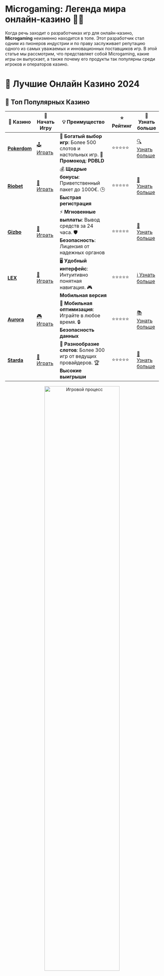 # **Microgaming: Легенда мира онлайн-казино 🎰🔥**

Когда речь заходит о разработчиках игр для онлайн-казино, **Microgaming** неизменно находится в топе. Этот разработчик стал одним из пионеров индустрии и по праву заслуживает репутацию одного из самых уважаемых и инновационных поставщиков игр. В этой статье мы рассмотрим, что представляет собой Microgaming, какие игры он выпускает, а также почему его продукты так популярны среди игроков и операторов казино.

# 🎰 Лучшие Онлайн Казино 2024

## 🌟 Топ Популярных Казино

| 🎲 **Казино** | 🔗 **Начать Игру** | 💡 **Преимущество** | ⭐ **Рейтинг** | 🔗 **Узнать больше** |
|--------------|---------------------|---------------------|----------------|----------------------|
| [**Pokerdom**](https://brandplay.link/4k77v2yx) | [🕹️ Играть](https://brandplay.link/4k77v2yx) | 🎉 **Богатый выбор игр**: Более 500 слотов и настольных игр. 🎁 **Промокод**: **PDBLD** | ⭐⭐⭐⭐⭐ | [🔍 Узнать больше](https://brandplay.link/4k77v2yx) |
| [**Riobet**](https://brandplay.link/7xBLTPyj) | [🎰 Играть](https://brandplay.link/7xBLTPyj) | 💰 **Щедрые бонусы**: Приветственный пакет до 1000€. 🕒 **Быстрая регистрация** | ⭐⭐⭐⭐⭐ | [📖 Узнать больше](https://brandplay.link/7xBLTPyj) |
| [**Gizbo**](https://brandplay.link/bprXw4YV) | [🎲 Играть](https://brandplay.link/bprXw4YV) | ⚡ **Мгновенные выплаты**: Вывод средств за 24 часа. 🛡️ **Безопасность**: Лицензия от надежных органов | ⭐⭐⭐⭐⭐ | [📝 Узнать больше](https://brandplay.link/bprXw4YV) |
| [**LEX**](https://brandplay.link/zW4hdDFV) | [🤑 Играть](https://brandplay.link/zW4hdDFV) | 🖥️ **Удобный интерфейс**: Интуитивно понятная навигация. 🎮 **Мобильная версия** | ⭐⭐⭐⭐⭐ | [ℹ️ Узнать больше](https://brandplay.link/zW4hdDFV) |
| [**Aurora**](https://10trafic-stat2.com/click/668546556bcc6313411604bd/6766/13032/subaccount) | [🎮 Играть](https://10trafic-stat2.com/click/668546556bcc6313411604bd/6766/13032/subaccount) | 📱 **Мобильная оптимизация**: Играйте в любое время. 🔒 **Безопасность данных** | ⭐⭐⭐⭐⭐ | [📚 Узнать больше](https://10trafic-stat2.com/click/668546556bcc6313411604bd/6766/13032/subaccount) |
| [**Starda**](https://brandplay.link/fB7xwRFL) | [🎯 Играть](https://brandplay.link/fB7xwRFL) | 🎰 **Разнообразие слотов**: Более 300 игр от ведущих провайдеров. 🏆 **Высокие выигрыши** | ⭐⭐⭐⭐⭐ | [🔎 Узнать больше](https://brandplay.link/fB7xwRFL) |

<div align="center">
    <img src="https://i.pinimg.com/originals/87/9e/b9/879eb9354dd0699582408b68f2e253b2.gif" alt="Игровой процесс" width="70%">
</div>

## 💎 Лучшие Бонусы и Акции

| 🎲 **Казино** | 🔗 **Начать Игру** | 💡 **Преимущество** | ⭐ **Рейтинг** | 🔗 **Узнать больше** |
|--------------|---------------------|---------------------|----------------|----------------------|
| [**Kometa**](https://brandplay.link/8ZymQJV8) | [🎰 Играть](https://brandplay.link/8ZymQJV8) | 🎁 **Эксклюзивные бонусы**: Регулярные акции и промо. 🔄 **Программы лояльности** | ⭐⭐⭐⭐☆ | [🔍 Узнать больше](https://brandplay.link/8ZymQJV8) |
| [**R7**](https://brandplay.link/bMd3Yjsw) | [🕹️ Играть](https://brandplay.link/bMd3Yjsw) | 🕒 **Круглосуточная поддержка**: Всегда на связи. 💸 **Высокие лимиты** | ⭐⭐⭐⭐☆ | [📖 Узнать больше](https://brandplay.link/bMd3Yjsw) |
| [**7K**](https://brandplay.link/BvQyFShp) | [🎲 Играть](https://brandplay.link/BvQyFShp) | 🌟 **Эксклюзивные бонусы**: Только для VIP игроков. 🎉 **Сезонные акции** | ⭐⭐⭐⭐☆ | [📝 Узнать больше](https://brandplay.link/BvQyFShp) |
| [**Kent**](https://brandplay.link/Fv2WP3js) | [🤑 Играть](https://brandplay.link/Fv2WP3js) | 📈 **Высокий RTP**: Более 98%. 💼 **Профессиональная поддержка** | ⭐⭐⭐⭐☆ | [ℹ️ Узнать больше](https://brandplay.link/Fv2WP3js) |
| [**1Xslots**](https://brandplay.link/hSB1khtr) | [🎮 Играть](https://brandplay.link/hSB1khtr) | 🎉 **Множество акций**: Еженедельные бонусы и турниры. 🛡️ **Безопасность** | ⭐⭐⭐⭐☆ | [📚 Узнать больше](https://brandplay.link/hSB1khtr) |
| [**Gama**](https://brandplay.link/j6NMKsDz) | [🎯 Играть](https://brandplay.link/j6NMKsDz) | 🔍 **Интуитивный интерфейс**: Легкость использования. 🏅 **Престижные турниры** | ⭐⭐⭐⭐☆ | [🔎 Узнать больше](https://brandplay.link/j6NMKsDz) |

<div align="center">
    <img src="https://i.pinimg.com/originals/87/9e/b9/879eb9354dd0699582408b68f2e253b2.gif" alt="Игровой процесс" width="70%">
</div>

## 🚀 Быстрые Выигрыши и Поддержка

| 🎲 **Казино** | 🔗 **Начать Игру** | 💡 **Преимущество** | ⭐ **Рейтинг** | 🔗 **Узнать больше** |
|--------------|---------------------|---------------------|----------------|----------------------|
| [**Onion**](https://brandplay.link/zBGRVpQ9) | [🎰 Играть](https://brandplay.link/zBGRVpQ9) | 🤑 **Низкие ставки**: Идеально для начинающих. 🔄 **Быстрые выводы** | ⭐⭐⭐⭐☆ | [🔍 Узнать больше](https://brandplay.link/zBGRVpQ9) |
| [**Чемпион**](https://temon-gter.cfd/go/lRq?p80412p304504pcc44t17455) | [🕹️ Играть](https://temon-gter.cfd/go/lRq?p80412p304504pcc44t17455) | 🏅 **Лояльная программа**: Награды за активность. 🎁 **Ежемесячные бонусы** | ⭐⭐⭐⭐☆ | [📖 Узнать больше](https://temon-gter.cfd/go/lRq?p80412p304504pcc44t17455) |
| [**Vavada**](https://vavadapartner.pro/?promo=ea5c9275-6854-4505-94fc-95ab18221945-linkb2) | [🎲 Играть](https://vavadapartner.pro/?promo=ea5c9275-6854-4505-94fc-95ab18221945-linkb2) | 🚀 **Быстрая регистрация**: Начните играть мгновенно. 🔐 **Безопасные транзакции** | ⭐⭐⭐⭐☆ | [📝 Узнать больше](https://vavadapartner.pro/?promo=ea5c9275-6854-4505-94fc-95ab18221945-linkb2) |
| [**Friends**](https://gofriends.kim/linkb2) | [🤑 Играть](https://gofriends.kim/linkb2) | 🤝 **Социальные игры**: Играйте с друзьями. 🌐 **Мультиплатформенность** | ⭐⭐⭐⭐☆ | [ℹ️ Узнать больше](https://gofriends.kim/linkb2) |
| [**1WIN**](https://brandplay.link/smXVpBbG) | [🎮 Играть](https://brandplay.link/smXVpBbG) | 🏆 **Спортивные ставки**: Широкий выбор видов спорта. 💵 **Высокие коэффициенты** | ⭐⭐⭐⭐☆ | [📚 Узнать больше](https://brandplay.link/smXVpBbG) |
| [**Drip**](https://drp-ircp01.com/c07e6a3db) | [🎯 Играть](https://drp-ircp01.com/c07e6a3db) | 🌐 **Инновационные игры**: Новейшие игровые технологии. 🛡️ **Высокая безопасность** | ⭐⭐⭐⭐☆ | [🔎 Узнать больше](https://drp-ircp01.com/c07e6a3db) |
| [**JoyCasino**](https://rpc30.call2me.pro/?/ru/registration?apkpop=0&partner=p24970p3291217pc98f) | [🎰 Играть](https://rpc30.call2me.pro/?/ru/registration?apkpop=0&partner=p24970p3291217pc98f) | 🎁 **Приятные бонусы**: Ежедневные акции и подарки. 🕹️ **Разнообразие игр** | ⭐⭐⭐⭐☆ | [🔍 Узнать больше](https://rpc30.call2me.pro/?/ru/registration?apkpop=0&partner=p24970p3291217pc98f) |

<div align="center">
    <img src="https://i.pinimg.com/originals/87/9e/b9/879eb9354dd0699582408b68f2e253b2.gif" alt="Игровой процесс" width="70%">
</div>
---

✨ **Выбирайте лучшее казино для себя и наслаждайтесь игрой! Удачи!** ✨
![Microgaming](https://i.pinimg.com/originals/a9/29/6e/a9296ea1cf6a7c20a985e593451f0323.png)

## История Microgaming 🏆

**Microgaming** была основана в 1994 году на Мальте, и с тех пор она продолжает оставаться одним из самых влиятельных игроков на рынке онлайн-игр. Компания известна тем, что разработала первое в мире онлайн-казино, а также стала одной из первых, кто предложил слоты с прогрессивными джекпотами. Сегодня Microgaming работает с более чем 800 операторами казино по всему миру и предоставляет свои игры миллионам игроков.

## Почему Microgaming — это лидер в индустрии? 🌍

1. **Качество и инновации**: Microgaming известен своими высококачественными играми, которые отличаются графикой, звуковым оформлением и плавностью игрового процесса. Этот разработчик часто внедряет инновационные функции, которые становятся стандартом в индустрии.

2. **Прогрессивные джекпоты**: Microgaming был одним из первых, кто предложил прогрессивные джекпоты, которые собираются с каждой ставки игроков, пока кто-то не выиграет их все. Эти джекпоты могут достигать миллионов долларов, и именно благодаря Microgaming многие игроки стали миллионерами.

3. **Широкий ассортимент игр**: Microgaming предлагает не только слоты, но и другие игры, такие как рулетка, блэкджек, покер, баккара и даже живое казино с реальными крупье. Это дает игрокам широкий выбор и возможность найти игры, которые соответствуют их предпочтениям.

4. **Лицензирование и безопасность**: Игры Microgaming лицензированы в крупнейших юрисдикциях, таких как Великобритания, Мальта, Кюрасао и другие, что гарантирует их честность и безопасность. Компания также придерживается высоких стандартов защиты данных и конфиденциальности игроков.

## Популярные игры от Microgaming 🎮

Microgaming производит множество культовых игр, которые можно найти в большинстве онлайн-казино. Вот некоторые из них:

1. **Mega Moolah** — Это, наверное, самый известный слот с прогрессивным джекпотом от Microgaming. С момента своего запуска он стал причиной множества крупных выигрышей и имеет репутацию «джекпот-монстра».

2. **Thunderstruck II** — Этот слот по мотивам скандинавской мифологии стал настоящим хитом. Он предлагает множество бонусных функций и интересных механик, что делает его любимым выбором игроков.

3. **Immortal Romance** — Атмосферный слот с элементами вампирской романтики и огромными возможностями для выигрыша. Он популярен благодаря своим бонусным функциям и интересному сюжету.

4. **Jurassic Park** — Слот по мотивам культового фильма о динозаврах, который предлагает впечатляющую графику и уникальные бонусы, что делает его любимым среди поклонников кинофраншизы.

5. **Avalon II** — Этот слот посвящен легенде о короле Артуре и волшебном Круглом столе. Он предлагает игрокам множество бонусных раундов и шанс выиграть крупные суммы.

## Особенности игр от Microgaming 🎉

- **Уникальные бонусы и фри-спины**: Большинство слотов от Microgaming включает различные бонусные раунды, бесплатные вращения и множители, что делает игру еще более увлекательной.
  
- **Качество графики и анимации**: Игры Microgaming всегда отличаются высоким качеством графики и звукового оформления. Даже в старых играх компания уделяла внимание деталям, а современные слоты представляют собой настоящие произведения искусства.

- **Мобильные версии игр**: Все игры от Microgaming адаптированы для мобильных устройств, что позволяет игрокам наслаждаться любимыми слотами и настольными играми на ходу. 

- **Слот-турниры**: Многие казино предлагают турниры на слотах Microgaming, где игроки могут соревноваться друг с другом за призы.

## Преимущества Microgaming для онлайн-казино 📊

1. **Надежность и репутация**: Microgaming имеет более чем 25 лет опыта в разработке игр, и ее продукция пользуется доверием у игроков и операторов казино по всему миру.

2. **Легальность**: Все игры Microgaming лицензированы и регулируются авторитетными органами, что гарантирует их честность и соответствие международным стандартам.

3. **Гибкость и масштабируемость**: Игры от Microgaming легко интегрируются в казино-платформы, что делает их доступными для широкого круга операторов, от небольших сайтов до крупнейших мировых брендов.

4. **Прогрессивные джекпоты**: Прогрессивные джекпоты, предлагаемые Microgaming, сделали компанию одним из самых популярных разработчиков для игроков, желающих выиграть большие суммы.

## Заключение: Почему Microgaming остается на вершине? 🏅

**Microgaming** продолжает оставаться на лидирующих позициях в индустрии онлайн-гемблинга благодаря качеству своих продуктов, инновациям и честности. Компания не только предоставляет игрокам увлекательные и прибыльные игры, но и работает с операторами, обеспечивая высокий уровень безопасности и надежности. Если вы хотите испытать удачу в лучших слотах с прогрессивными джекпотами и уникальными бонусами, игры от Microgaming — это ваш шанс на успех!

🎰 **Испытайте удачу в играх от Microgaming — шанс стать следующим миллионером с прогрессивным джекпотом ждет вас!** 💰
